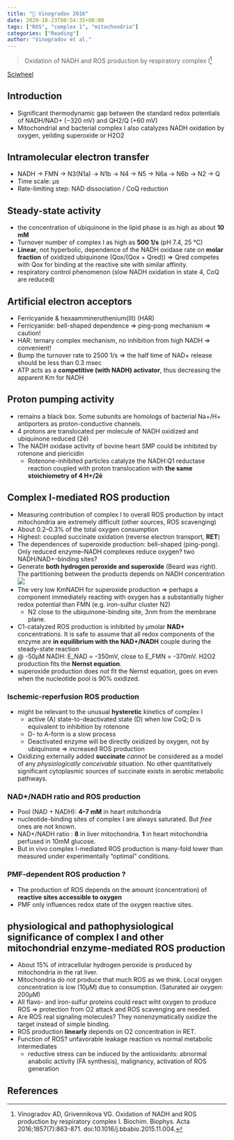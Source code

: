 ```yaml
---
title: "📒 Vinogradov 2016"
date: 2020-10-23T00:54:35+08:00
tags: ["ROS", "complex 1", "mitochondria"]
categories: ["Reading"]
author: "Vinogradov et al."
---
```


> Oxidation of NADH and ROS production by respiratory complex I[^Vinogradov2016]

[Sciwheel](https://sciwheel.com/work/#/items/6174732)

<!--more-->

## Introduction
* Significant thermodynamic gap between the standard redox potentials of NADH/NAD+ (−320 mV) and QH2/Q (+60 mV)
* Mitochondrial and bacterial complex I also catalyzes NADH oxidation by oxygen, yeilding superoxide or H2O2

## Intramolecular electron transfer
* NADH → FMN → N3(N1a) → N1b → N4 → N5 → N6a → N6b → N2 → Q
* Time scale: μs
* Rate-limiting step: NAD dissociation / CoQ reduction

## Steady-state activity
* the concentration of ubiquinone in the lipid phase is as high as about **10 mM**
* Turnover number of complex I as high as **500 1/s** (pH 7.4, 25 °C)
* **Linear**, not hyperbolic, dependence of the NADH oxidase rate on **molar fraction** of oxidized ubiquinone (Qox/(Qox + Qred)) => Qred competes with Qox for binding at the reactive site with similar affinity.
* respiratory control phenomenon (slow NADH oxidation in state 4, CoQ are reduced)

## Artificial electron acceptors
* Ferricyanide & hexaammineruthenium(III) (HAR)
* Ferricyanide: bell-shaped dependence  => ping-pong mechanism => caution!
* HAR: ternary complex mechanism, no inhibition from high NADH => convenient!
* Bump the turnover rate to 2500 1/s => the half time of NAD+ release should be less than 0.3 msec
* ATP acts as a **competitive (with NADH) activator**, thus decreasing the apparent Km for NADH

## Proton pumping activity
* remains a black box. Some subunits are homologs of bacterial Na+/H+ antiporters as proton-conductive channels.
* 4 protons are translocated per molecule of NADH oxidized and ubiquinone reduced (2ē)
* The NADH oxidase activity of bovine heart SMP could be inhibited by rotenone and piericidin
    * Rotenone-inhibited particles catalyze the NADH:Q1 reductase reaction coupled with proton translocation with **the same stoichiometry of 4 H+/2ē**

## Complex I-mediated ROS production
* Measuring contribution of complex I to overall ROS production by intact mitochondria are extremely difficult (other sources, ROS scavenging)
* About 0.2–0.3% of the total oxygen consumption
* Highest: coupled succinate oxidation (reverse electron transport, **RET**)
* The dependences of superoxide production: bell-shaped (ping-pong). Only reduced enzyme–NADH complexes reduce oxygen? two NADH/NAD+-binding sites?
* Generate **both hydrogen peroxide and superoxide** (Beard was right). The partitioning between the products depends on NADH concentration
![](https://ars.els-cdn.com/content/image/1-s2.0-S0005272815002273-gr1_lrg.jpg)
* The very low KmNADH for superoxide production => perhaps a component immediately reacting with oxygen has a substantially higher redox potential than FMN (e.g. iron-sulfur cluster N2)
    * N2 close to the ubiquinone-binding site, 3nm from the membrane plane.
* C1-catalyzed ROS production is inhibited by μmolar **NAD+** concentrations. It is safe to assume that all redox components of the enzyme are **in equilibrium with the NAD+/NADH** couple during the steady-state reaction
* @ -50μM NADH: E_NAD = -350mV, close to E_FMN = -370mV. Н2О2 production fits the **Nernst equation**.
* superoxide production does *not* fit the Nernst equation, goes on even when the nucleotide pool is 90% oxidized.

### Ischemic-reperfusion ROS production
* might be relevant to the unusual **hysteretic** kinetics of complex I
    * active (A) state-to-deactivated state (D) when low CoQ; D is equivalent to inhibition by rotenone
    * D- to A-form is a slow process
    * Deactivated enzyme will be directly oxidized by oxygen, not by ubiquinone => increased ROS production
* Oxidizing externally added **succinate** *cannot* be considered as a model of any *physiologically conceivable* situation. No other quantitatively significant cytoplasmic sources of succinate exists in aerobic metabolic pathways.

### NAD+/NADH ratio and ROS production
* Pool (NAD + NADH):  **4–7 mM** in heart mitchondria
* nucleotide-binding sites of complex I are always saturated. But *free* ones are not known.
* NAD+/NADH ratio : **8** in liver mitochondria. **1** in heart mitochondria perfused in 10mM glucose.
* But in vivo complex I-mediated ROS production is many-fold lower than measured under experimentally “optimal” conditions.

### PMF-dependent ROS production ?
* The production of ROS depends on the amount (concentration) of **reactive sites accessible to oxygen**
* PMF only influences redox state of the oxygen reactive sites.

## physiological and pathophysiological significance of complex I and other mitochondrial enzyme-mediated ROS production
* About 15% of intracellular hydrogen peroxide is produced by mitochondria in the rat liver.
* Mitochondria do not produce that much ROS as we think. Local oxygen concentration is low (10μM) due to consumption. (Saturated air oxygen: 200μM)
* All flavo- and iron-sulfur proteins could react wiht oxygen to produce ROS => protection from O2 attack and ROS scavenging are needed.
* Are ROS real signaling molecules? They nonenzymatically oxidize the target instead of simple binding.
* ROS production **linearly** depends on O2 concentration in RET.
* Function of ROS?  unfavorable leakage reaction vs normal metabolic intermediates
    * reductive stress can be induced by the antioxidants: abnormal anabolic activity (FA synthesis), malignancy, activation of ROS generation

## References
[^Vinogradov2016]:Vinogradov AD, Grivennikova VG. Oxidation of NADH and ROS production by respiratory complex I. Biochim. Biophys. Acta 2016;1857(7):863-871. doi:10.1016/j.bbabio.2015.11.004.
